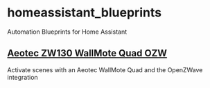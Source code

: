 # homeassistant_blueprints
Automation Blueprints for Home Assistant

## [Aeotec ZW130 WallMote Quad OZW](tree/master/ozw-aeon-labs-aeotec-zw130-wallmote-quad)
Activate scenes with an Aeotec WallMote Quad and the OpenZWave integration
